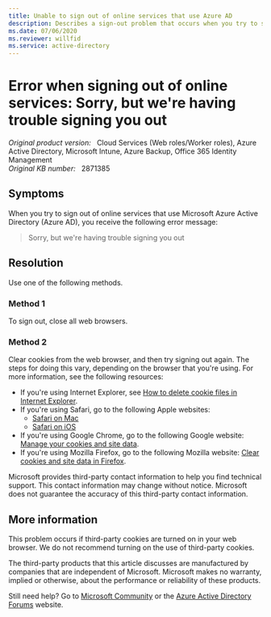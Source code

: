 ```yaml
---
title: Unable to sign out of online services that use Azure AD
description: Describes a sign-out problem that occurs when you try to sign out of services that use Azure AD. Provides a resolution.
ms.date: 07/06/2020
ms.reviewer: willfid
ms.service: active-directory
---
```

# Error when signing out of online services: Sorry, but we're having trouble signing you out

_Original product version:_ &nbsp; Cloud Services (Web roles/Worker roles), Azure Active Directory, Microsoft Intune, Azure Backup, Office 365 Identity Management  
_Original KB number:_ &nbsp; 2871385

## Symptoms

When you try to sign out of online services that use Microsoft Azure Active Directory (Azure AD), you receive the following error message:

> Sorry, but we're having trouble signing you out

## Resolution

Use one of the following methods.

### Method 1

To sign out, close all web browsers.

### Method 2

Clear cookies from the web browser, and then try signing out again. The steps for doing this vary, depending on the browser that you're using. For more information, see the following resources:

- If you're using Internet Explorer, see [How to delete cookie files in Internet Explorer](https://support.microsoft.com/help/278835).
- If you're using Safari, go to the following Apple websites:
  - [Safari on Mac](https://support.apple.com/guide/safari/sfri11471/13.0/mac/10.15)
  - [Safari on iOS](https://support.apple.com/HT201265)
- If you're using Google Chrome, go to the following Google website: [Manage your cookies and site data](https://support.google.com/chrome/answer/95647?hl=en).
- If you're using Mozilla Firefox, go to the following Mozilla website: [Clear cookies and site data in Firefox](https://support.mozilla.org/en-US/kb/clear-cookies-and-site-data-firefox).

Microsoft provides third-party contact information to help you find technical support. This contact information may change without notice. Microsoft does not guarantee the accuracy of this third-party contact information.

## More information

This problem occurs if third-party cookies are turned on in your web browser. We do not recommend turning on the use of third-party cookies.

The third-party products that this article discusses are manufactured by companies that are independent of Microsoft. Microsoft makes no warranty, implied or otherwise, about the performance or reliability of these products.

Still need help? Go to [Microsoft Community](https://answers.microsoft.com/) or the [Azure Active Directory Forums](https://social.msdn.microsoft.com/Forums/en-US/home?forum=windowsazuread) website.
